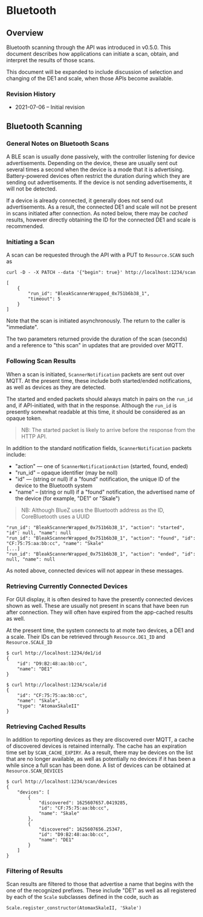 # Bluetooth

## Overview

Bluetooth scanning through the API was introduced in v0.5.0. This document describes how applications can initiate a scan, obtain, and interpret the results of those scans.

This document will be expanded to include discussion of selection and changing of the DE1 and scale, when those APIs become available.

### Revision History

* 2021-07-06 – Initial revision

## Bluetooth Scanning

### General Notes on Bluetooth Scans

A BLE scan is usually done passively, with the controller listening for device advertisements. Depending on the device, these are usually sent out several times a second when the device is a mode that it is advertising. Battery-powered devices often restrict the duration during which they are sending out advertisements. If the device is not sending advertisements, it will not be detected.

If a device is already connected, it generally does not send out advertisements. As a result, the connected DE1 and scale will not be present in scans initiated after connection. As noted below, there may be *cached* results, however directly obtaining the ID for the connected DE1 and scale is recommended.

### Initiating a Scan

A scan can be requested through the API with a PUT to `Resource.SCAN` such as

```
curl -D - -X PATCH --data '{"begin": true}' http://localhost:1234/scan
```

```
[
    {
        "run_id": "BleakScannerWrapped_0x751b6b38_1",
        "timeout": 5
    }
]

```

Note that the scan is initiated asynchronously. The return to the caller is "immediate".

The two parameters returned provide the duration of the scan (seconds) and a reference to "this scan" in updates that are provided over MQTT.

### Following Scan Results

When a scan is initiated, `ScannerNotification` packets are sent out over MQTT. At the present time, these include both started/ended notifications, as well as devices as they are detected.

The started and ended packets should always match in pairs on the `run_id` and, if API-initiated, with that in the response. Although the `run_id` is presently somewhat readable at this time, it should be considered as an opaque token.

> NB: The started packet is likely to arrive before the response from the HTTP API.

In addition to the standard notification fields, `ScannerNotification` packets include:

* "action" — one of `ScannerNotificationAction` (started, found, ended)
* "run_id" – opaque identifier (may be noll)
* "id" — (string or null) if a "found" notification, the unique ID of the device to the Bluetooth system
* "name" – (string or null) if a "found" notification, the advertised name of the device (for example, "DE1" or "Skale")

> NB: Although BlueZ uses the Bluetooth address as the ID, CoreBluetooth uses a UUID

```
"run_id": "BleakScannerWrapped_0x751b6b38_1", "action": "started", "id": null, "name": null
"run_id": "BleakScannerWrapped_0x751b6b38_1", "action": "found", "id": "CF:75:75:aa:bb:cc", "name": "Skale"
[...]
"run_id": "BleakScannerWrapped_0x751b6b38_1", "action": "ended", "id": null, "name": null
```

As noted above, connected devices will not appear in these messages.


### Retrieving Currently Connected Devices

For GUI display, it is often desired to have the presently connected devices shown as well. These are usually not present in scans that have been run after connection. They will often have expired from the app-cached results as well.

At the present time, the system connects to at mote two devices, a DE1 and a scale. Their IDs can be retrieved through `Resource.DE1_ID` and `Resource.SCALE_ID`

```
$ curl http://localhost:1234/de1/id
{
    "id": "D9:B2:48:aa:bb:cc",
    "name": "DE1"
}

$ curl http://localhost:1234/scale/id
{
    "id": "CF:75:75:aa:bb:cc",
    "name": "Skale",
    "type": "AtomaxSkaleII"
}
```

### Retrieving Cached Results

In addition to reporting devices as they are discovered over MQTT, a cache of discovered devices is retained internally. The cache has an expiration time set by `SCAN_CACHE_EXPIRY`. As a result, there may be devices on the list that are no longer available, as well as potentially no devices if it has been a while since a full scan has been done. A list of devices can be obtained at `Resource.SCAN_DEVICES`

```
$ curl http://localhost:1234/scan/devices
{
    "devices": [
        {
            "discovered": 1625607657.0419285,
            "id": "CF:75:75:aa:bb:cc",
            "name": "Skale"
        },
        {
            "discovered": 1625607656.25347,
            "id": "D9:B2:48:aa:bb:cc",
            "name": "DE1"
        }
    ]
}
```

### Filtering of Results

Scan results are filtered to those that advertise a name that begins with the one of the recognized prefixes. These include "DE1" as well as all   registered by each of the `Scale` subclasses defined in the code, such as 

```
Scale.register_constructor(AtomaxSkaleII, 'Skale')
```







